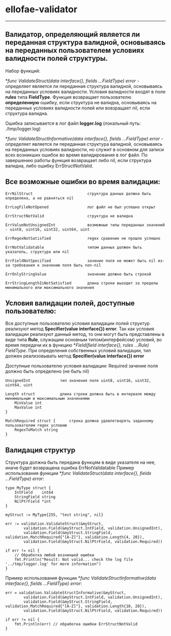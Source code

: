 # ellofae-validator
___________________________________

## Валидатор, определяющий является ли переданная структура валидной, основываясь на переданных пользователем условиях валидности полей структуры.

Набор функций:

**func ValidateStruct(data interface{}, fields ...*FieldType) error** - определяет является ли переданная структура валидной, основываясь на переданных условиях валидности. Условия валидности входят в поле **rules** типа **FieldType**. Функция возвращает пользователю **определенную** ошибку, если структура не валидна, основываясь на переданных условиях валидности полей или вовзращает nil, если структура валидна.

Ошибка записывается в лог файл **logger.log** (локальный путь: ./tmp/logger.log)

**func ValidateStructInformative(data interface{}, fields ...*FieldType) error** - определяет является ли переданная структура валидной, основываясь на переданных условиях валидности, но служит в основном для записи всех возникших ошибок во время валидирования в лог файл. По завершению работы функция возвращает либо nil, если структура валидна, либо ошибку ErrStructNotValid.

## Все возможные ошибки во время валидации:
  	ErrNilStruct                        структура данных должна быть определена, а не равняться nil
  
	ErrLogFileNotOpened                 лог файл не был успешно открыт
  
	ErrStructNotValid                   структура не валидна
  
	ErrValueNotUnsignedInt              возможные типы переданных значений - uint8, uint16, uint32, uint64, uint
  
	ErrRegexNotSatisfied                regex сравение не прошло успешно
  
	ErrNotValidatable                   типом данных должен быть указатель, структура или nil
  
	ErrFieldNotSpecified                зачение поля не может быть nil из-за требования к значению поля быть non-nil
  
	ErrOnlyStringValue                  значение должно быть строкой
  
	ErrStringLengthIsNotSatisfied       длина строки вызодит за пределы минимального или максимального значения
	
## Условия валидации полей, доступные пользователю:
Все доступные пользователю условия валидации полей структур реализуют метод **Specifier(value interface{}) error**. Так как условия валидации реализуют данный метод, то они могут быть представлены в виде типа **Rule**, служащим основным типом(интерфейсом) условий, во время передачи их в функцию **Field(field interface{}, rules ...Rule) *FieldType**. При определения собственных условий валидации, тип должен реализовывать метод **Specifier(value interface{}) error** 

Доступные пользователю условия валидации:
	Required    			зачение поля должно быть определено (не быть nil)
	
	UnsignedInt 			тип значения поля uint8, uint16, uint32, uint64, uint
	
	Length struct			длина строки должна быть в интервале между минимальным и максимальным значениями
		MinValue int
		MaxValue int
	}
	
	MatchRequired struct {		строка должна удовлетворять заданному пользователем regex условию
		RegexToMatch string
	}
	

## Валидация структур

Структура должна быть передана функцям в виде указателя на нее, иначе будет возвращена ошибка ErrNotValidatable
Пример использования функции **func ValidateStruct(data interface{}, fields ...*FieldType) error**:

```
type MyType struct {
	IntField    int64
	StringField string
	NilPtrField *int
}

myStruct := MyType{255, "test string", nil}

err := validation.ValidateStruct(&myStruct,
		validation.Field(&myStruct.IntField, validation.UnsignedInt),
		validation.Field(&myStruct.StringField, validation.MatchRequired{"[A-Z]"}, validation.Length{4, 20}),
		validation.Field(&myStruct.NilPtrField, validation.Required))

if err != nil {
	// Обработка любой возникшей ошибки
	fmt.Println("Result: Not valid... check the log file '../tmp/logger.log' for more information")
}
```

Пример использования функции **func ValidateStructInformative(data interface{}, fields ...*FieldType) error**:

```
err = validation.ValidateStructInformative(&myStruct,
		validation.Field(&myStruct.IntField, validation.UnsignedInt),
		validation.Field(&myStruct.StringField, validation.MatchRequired{"[A-Z]"}, validation.Length{10, 20}),
		validation.Field(&myStruct.NilPtrField, validation.Required))

if err != nil {
	fmt.Println(err) // обработка ошибки ErrStructNotValid
}
```
